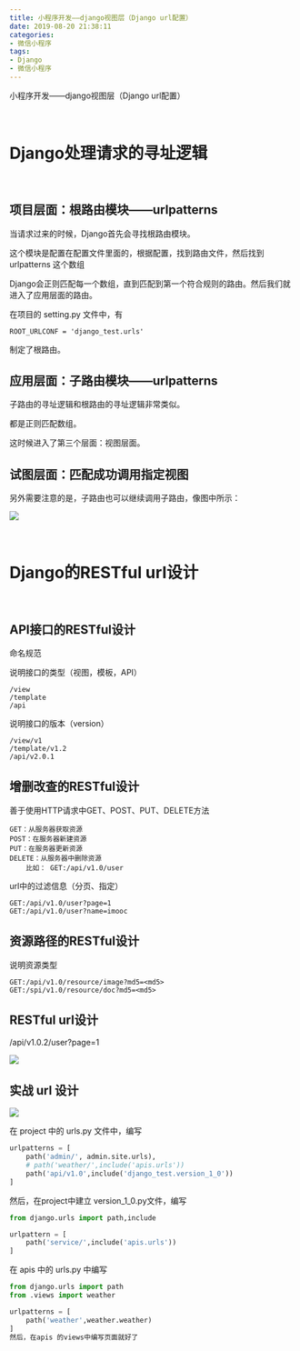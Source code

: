 ```yaml
---
title: 小程序开发——django视图层（Django url配置）
date: 2019-08-20 21:38:11
categories:
- 微信小程序
tags:
- Django
- 微信小程序
---
```

小程序开发——django视图层（Django url配置）

<!-- more -->

<br/>

# Django处理请求的寻址逻辑

<br/>

## 项目层面：根路由模块——urlpatterns

当请求过来的时候，Django首先会寻找根路由模块。

这个模块是配置在配置文件里面的，根据配置，找到路由文件，然后找到 urlpatterns 这个数组

Django会正则匹配每一个数组，直到匹配到第一个符合规则的路由。然后我们就进入了应用层面的路由。

在项目的 setting.py 文件中，有

	ROOT_URLCONF = 'django_test.urls'
	
制定了根路由。

## 应用层面：子路由模块——urlpatterns

子路由的寻址逻辑和根路由的寻址逻辑非常类似。

都是正则匹配数组。

这时候进入了第三个层面：视图层面。

## 试图层面：匹配成功调用指定视图

另外需要注意的是，子路由也可以继续调用子路由，像图中所示：

![](/images/django/8_0.png)

<br/>

# Django的RESTful url设计

<br/>

## API接口的RESTful设计

命名规范

说明接口的类型（视图，模板，API）

	/view
	/template
	/api
	
说明接口的版本（version）

	/view/v1
	/template/v1.2
	/api/v2.0.1
	

## 增删改查的RESTful设计

善于使用HTTP请求中GET、POST、PUT、DELETE方法

	GET：从服务器获取资源
	POST：在服务器新建资源
	PUT：在服务器更新资源
	DELETE：从服务器中删除资源
		比如： GET:/api/v1.0/user
		
url中的过滤信息（分页、指定）

	GET:/api/v1.0/user?page=1
	GET:/api/v1.0/user?name=imooc

## 资源路径的RESTful设计
说明资源类型

	GET:/api/v1.0/resource/image?md5=<md5>
	GET:/spi/v1.0/resource/doc?md5=<md5>

## RESTful url设计

/api/v1.0.2/user?page=1

![](/images/django/8_1.png)

## 实战 url 设计

![](/images/django/8_2.png)

在 project 中的 urls.py 文件中，编写

```python
urlpatterns = [
    path('admin/', admin.site.urls),
    # path('weather/',include('apis.urls'))
    path('api/v1.0',include('django_test.version_1_0'))
]
```

然后，在project中建立 version_1_0.py文件，编写

```python
from django.urls import path,include

urlpattern = [
    path('service/',include('apis.urls'))
]
```

在 apis 中的 urls.py 中编写

```python
from django.urls import path
from .views import weather

urlpatterns = [
    path('weather',weather.weather)
]
然后，在apis 的views中编写页面就好了
```
